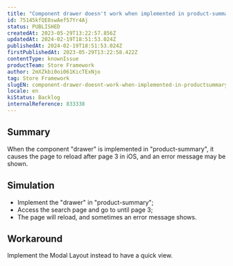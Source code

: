 ```yaml
---
title: "Component drawer doesn't work when implemented in product-summary for iOS"
id: 75145kfQE8swAef57Yr4Aj
status: PUBLISHED
createdAt: 2023-05-29T13:22:57.856Z
updatedAt: 2024-02-19T18:51:53.024Z
publishedAt: 2024-02-19T18:51:53.024Z
firstPublishedAt: 2023-05-29T13:22:58.422Z
contentType: knownIssue
productTeam: Store Framework
author: 2mXZkbi0oi061KicTExNjo
tag: Store Framework
slugEN: component-drawer-doesnt-work-when-implemented-in-productsummary-for-ios
locale: en
kiStatus: Backlog
internalReference: 833338
---
```


## Summary


When the component "drawer" is implemented in "product-summary", it causes the page to reload after page 3 in iOS, and an error message may be shown.


##

## Simulation



- Implement the "drawer" in "product-summary";
- Access the search page and go to until page 3;
- The page will reload, and sometimes an error message shows.


##

## Workaround


Implement the Modal Layout instead to have a quick view.




